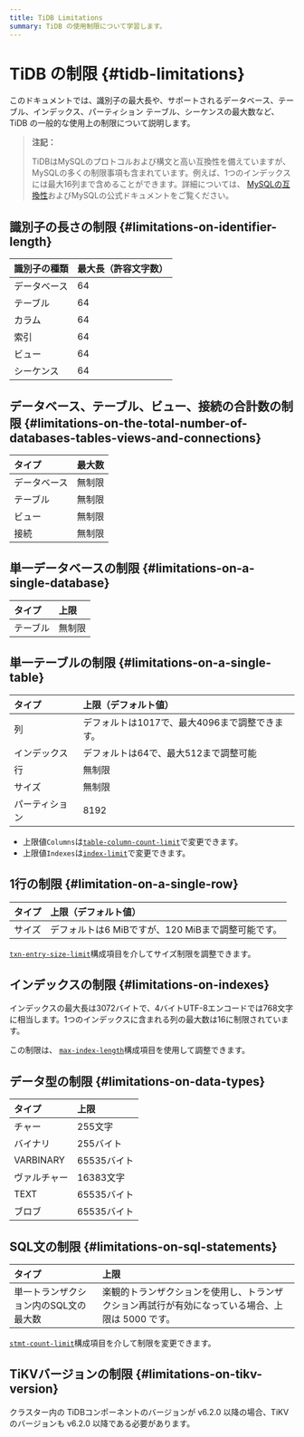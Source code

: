 ```yaml
---
title: TiDB Limitations
summary: TiDB の使用制限について学習します。
---
```


# TiDB の制限 {#tidb-limitations}

このドキュメントでは、識別子の最大長や、サポートされるデータベース、テーブル、インデックス、パーティション テーブル、シーケンスの最大数など、TiDB の一般的な使用上の制限について説明します。

> **注記：**
>
> TiDBはMySQLのプロトコルおよび構文と高い互換性を備えていますが、MySQLの多くの制限事項も含まれています。例えば、1つのインデックスには最大16列まで含めることができます。詳細については、 [MySQLの互換性](/mysql-compatibility.md)およびMySQLの公式ドキュメントをご覧ください。

## 識別子の長さの制限 {#limitations-on-identifier-length}

| 識別子の種類 | 最大長（許容文字数） |
| :----- | :--------- |
| データベース | 64         |
| テーブル   | 64         |
| カラム    | 64         |
| 索引     | 64         |
| ビュー    | 64         |
| シーケンス  | 64         |

## データベース、テーブル、ビュー、接続の合計数の制限 {#limitations-on-the-total-number-of-databases-tables-views-and-connections}

| タイプ    | 最大数 |
| :----- | :-- |
| データベース | 無制限 |
| テーブル   | 無制限 |
| ビュー    | 無制限 |
| 接続     | 無制限 |

## 単一データベースの制限 {#limitations-on-a-single-database}

| タイプ  | 上限  |
| :--- | :-- |
| テーブル | 無制限 |

## 単一テーブルの制限 {#limitations-on-a-single-table}

| タイプ     | 上限（デフォルト値）                  |
| :------ | :-------------------------- |
| 列       | デフォルトは1017で、最大4096まで調整できます。 |
| インデックス  | デフォルトは64で、最大512まで調整可能       |
| 行       | 無制限                         |
| サイズ     | 無制限                         |
| パーティション | 8192                        |

<CustomContent platform="tidb">

-   上限値`Columns`は[`table-column-count-limit`](/tidb-configuration-file.md#table-column-count-limit-new-in-v50)で変更できます。
-   上限値`Indexes`は[`index-limit`](/tidb-configuration-file.md#index-limit-new-in-v50)で変更できます。

</CustomContent>

## 1行の制限 {#limitation-on-a-single-row}

| タイプ | 上限（デフォルト値）                      |
| :-- | :------------------------------ |
| サイズ | デフォルトは6 MiBですが、120 MiBまで調整可能です。 |

<CustomContent platform="tidb">

[`txn-entry-size-limit`](/tidb-configuration-file.md#txn-entry-size-limit-new-in-v4010-and-v500)構成項目を介してサイズ制限を調整できます。

</CustomContent>

## インデックスの制限 {#limitations-on-indexes}

インデックスの最大長は3072バイトで、4バイトUTF-8エンコードでは768文字に相当します。1つのインデックスに含まれる列の最大数は16に制限されています。

<CustomContent platform="tidb">

この制限は、 [`max-index-length`](/tidb-configuration-file.md#max-index-length)構成項目を使用して調整できます。

</CustomContent>

## データ型の制限 {#limitations-on-data-types}

| タイプ       | 上限       |
| :-------- | :------- |
| チャー       | 255文字    |
| バイナリ      | 255バイト   |
| VARBINARY | 65535バイト |
| ヴァルチャー    | 16383文字  |
| TEXT      | 65535バイト |
| ブロブ       | 65535バイト |

## SQL文の制限 {#limitations-on-sql-statements}

| タイプ                  | 上限                                                  |
| :------------------- | :-------------------------------------------------- |
| 単一トランザクション内のSQL文の最大数 | 楽観的トランザクションを使用し、トランザクション再試行が有効になっている場合、上限は 5000 です。 |

<CustomContent platform="tidb">

[`stmt-count-limit`](/tidb-configuration-file.md#stmt-count-limit)構成項目を介して制限を変更できます。

</CustomContent>

## TiKVバージョンの制限 {#limitations-on-tikv-version}

クラスター内の TiDBコンポーネントのバージョンが v6.2.0 以降の場合、TiKV のバージョンも v6.2.0 以降である必要があります。

